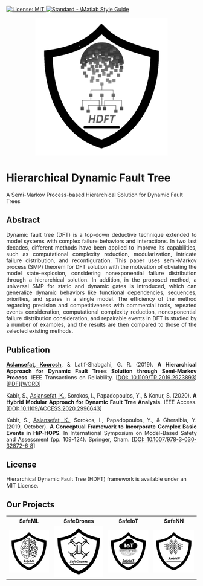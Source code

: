 <p align="left"> </p>

 <a href="https://opensource.org/licenses/MIT"><img src="https://img.shields.io/badge/License-MIT-yellow.svg" alt="License: MIT">
  <a href="https://standardjs.com"><img src="https://img.shields.io/badge/code_style-standard-brightgreen.svg" alt="Standard - \Matlab Style Guide"></a>

<p align="center">
 <img src="https://github.com/koo-ec/Hierarchical-Dynamic-Fault-Tree/blob/master/Pictures/HDFT_Logo.png" alt="HDFT_Logo"> </p>
 
# Hierarchical Dynamic Fault Tree
A Semi-Markov Process-based Hierarchical Solution for Dynamic Fault Trees

## Abstract
<p align="justify">Dynamic fault tree (DFT) is a top-down deductive technique extended to model systems with complex failure behaviors and interactions. In two last decades, different methods have been applied to improve its capabilities, such as computational complexity reduction, modularization, intricate failure distribution, and reconfiguration. This paper uses semi-Markov process (SMP) theorem for DFT solution with the motivation of obviating the model state-explosion, considering nonexponential failure distribution through a hierarchical solution. In addition, in the proposed method, a universal SMP for static and dynamic gates is introduced, which can generalize dynamic behaviors like functional dependencies, sequences, priorities, and spares in a single model. The efficiency of the method regarding precision and competitiveness with commercial tools, repeated events consideration, computational complexity reduction, nonexponential failure distribution consideration, and repairable events in DFT is studied by a number of examples, and the results are then compared to those of the selected existing methods.</p>

## Publication
<p align="justify"> <b><a href = "https://scholar.google.com/citations?user=YBa4Tl8AAAAJ&hl=en">Aslansefat, Koorosh</a></b>, & Latif-Shabgahi, G. R. (2019). <b>A Hierarchical Approach for Dynamic Fault Trees Solution through Semi-Markov Process</b>. IEEE Transactions on Reliability. [<a href="https://doi.org/10.1109/TR.2019.2923893">DOI: 10.1109/TR.2019.2923893</a>][<a href = "https://github.com/koo-ec/Hierarchical-Dynamic-Fault-Tree/blob/master/Documents/A%20Hierarchical%20Approach%20for%20Dynamic%20Fault%20Trees%20Solution%20through%20Semi-Markov%20Process_Author_Version.pdf">PDF</a>][<a href = "https://github.com/koo-ec/Hierarchical-Dynamic-Fault-Tree/blob/master/Documents/A%20Hierarchical%20Approach%20for%20Dynamic%20Fault%20Trees%20Solution%20through%20Semi-Markov%20Process_Author_Version.docx">WORD</a>]
<p align="justify"> Kabir, S., <a href = "https://scholar.google.com/citations?user=YBa4Tl8AAAAJ&hl=en">Aslansefat, K.</a>, Sorokos, I., Papadopoulos, Y., & Konur, S. (2020). <b>A Hybrid Modular Approach for Dynamic Fault Tree Analysis</b>. IEEE Access. [<a href = "https://doi.org/10.1109/ACCESS.2020.2996643">DOI: 10.1109/ACCESS.2020.2996643</a>]

<p align="justify"> Kabir, S., <a href = "https://scholar.google.com/citations?user=YBa4Tl8AAAAJ&hl=en">Aslansefat, K.</a>, Sorokos, I., Papadopoulos, Y., & Gheraibia, Y. (2019, October). <b>A Conceptual Framework to Incorporate Complex Basic Events in HiP-HOPS</b>. In International Symposium on Model-Based Safety and Assessment (pp. 109-124). Springer, Cham. [<a href = "https://doi.org/10.1007/978-3-030-32872-6_8">DOI: 10.1007/978-3-030-32872-6_8</a>]</p>
 
 
## License
Hierarchical Dynamic Fault Tree (HDFT) framework is available under an MIT License. 

## Our Projects
<table style="width:100%">
  <tr>
    <th>SafeML</th>
    <th>SafeDrones</th> 
    <th>SafeIoT</th>
    <th>SafeNN</th>
  </tr>
  <tr>
    <td><a href = "https://github.com/ISorokos/SafeML"><img src="https://github.com/koo-ec/Hierarchical-Dynamic-Fault-Tree/blob/master/Pictures/SafeML_Logo.png" alt="AI safety, machine learning safety, deep learning safety, SafeML, SafeAI, SafeDL"></a></td>
    <td><a href = "https://github.com/koo-ec/SafeDrones"><img src="https://github.com/koo-ec/Hierarchical-Dynamic-Fault-Tree/blob/master/Pictures/SafeDrones_Logo.png" alt="Drone Safety, UAV safety, Safe Landing, AI safety"></a></td>
    <td><img src="https://github.com/koo-ec/Hierarchical-Dynamic-Fault-Tree/blob/master/Pictures/SafeIoT_Logo.png" alt="Internet of thing safety, IoT safety, SafeIoT, Safe IoT"></td>
    <td><img src="https://github.com/koo-ec/Hierarchical-Dynamic-Fault-Tree/blob/master/Pictures/SafeNN_Logo_v2.png" alt="Neural Network Safety, SafeNN, Safe Neural Network"></td>
